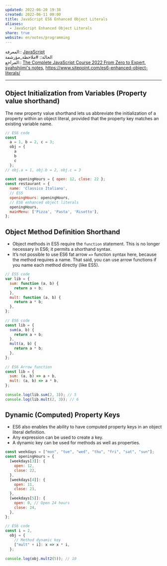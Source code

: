 ```yaml
---  
updated: 2022-06-20 19:38  
created: 2022-06-11 00:00  
title: JavaScript ES6 Enhanced Object Literals  
aliases:  
  - JavaScript Enhanced Object Literals  
share: true  
website: en/notes/programming  
---  
```

  
المعرفة:: [JavaScript](JavaScript)  
الحالة:: #ملاحظة_مؤرشفة  
المراجع:: [The Complete JavaScript Course 2022 From Zero to Expert](The%20Complete%20JavaScript%20Course%202022%20From%20Zero%20to%20Expert), [syahshiimi's notes](https://github.com/syahshiimi/second-brain/blob/bfa3eed7bb280d6516806e517cba1e8d3822ca21/05%20Learning/00%20JavaScript/202107222147%20Enhanced%20Object%20Literals.md), <https://www.sitepoint.com/es6-enhanced-object-literals/>  
  
---  
  
## Object Initialization from Variables (Property value shorthand)  
  
The new property value shorthand lets us abbreviate the initialization of a property within an object literal, provided that the property key matches an existing variable name.  
  
```js  
// ES6 code  
const  
  a = 1, b = 2, c = 3;  
  obj = {  
    a  
    b  
    c  
  };  
// obj.a = 1, obj.b = 2, obj.c = 3  
  
const openingHours = { open: 12, close: 22 };  
const restaurant = {  
  name: 'Classico Italiano',  
  // ES5  
  openingHours: openingHours,  
  // ES6 enhanced object literals  
  openingHours,  
  mainMenu: ['Pizza', 'Pasta', 'Risotto'],  
};  
```  
  
## Object Method Definition Shorthand  
  
- Object methods in ES5 require the `function` statement. This is no longer necessary in ES6; it permits a shorthand syntax.  
- It’s not possible to use ES6 fat arrow `=>` function syntax here, because the method requires a name. That said, you can use arrow functions if you name each method directly (like ES5).  
  
```js  
// ES5 code  
var lib = {  
  sum: function (a, b) {  
    return a + b;  
  },  
  mult: function (a, b) {  
    return a * b;  
  },  
};  
  
// ES6 code  
const lib = {  
  sum(a, b) {  
    return a + b;  
  },  
  mult(a, b) {  
    return a * b;  
  },  
};  
  
// ES6 Arrow function  
const lib = {  
  sum: (a, b) => a + b,  
  mult: (a, b) => a * b,  
};  
  
console.log(lib.sum(2, 3)); // 5  
console.log(lib.mult(2, 3)); // 6  
```  
  
## Dynamic (Computed) Property Keys  
  
- ES6 also enables the ability to have computed property keys in an object literal definition.  
- Any expression can be used to create a key.  
- A dynamic key can be used for methods as well as properties.  
  
```js  
const weekdays = ["mon", "tue", "wed", "thu", "fri", "sat", "sun"];  
const openingHours = {  
  [weekdays[3]]: {  
    open: 12,  
    close: 22,  
  },  
  [weekdays[4]]: {  
    open: 11,  
    close: 23,  
  },  
  [weekdays[5]]: {  
    open: 0, // Open 24 hours  
    close: 24,  
  },  
};  
  
// ES6 code  
const i = 2,  
  obj = {  
    // Method dynamic key  
    ["mult" + i]: x => x * i,  
  };  
  
console.log(obj.mult2(5)); // 10  
```  
